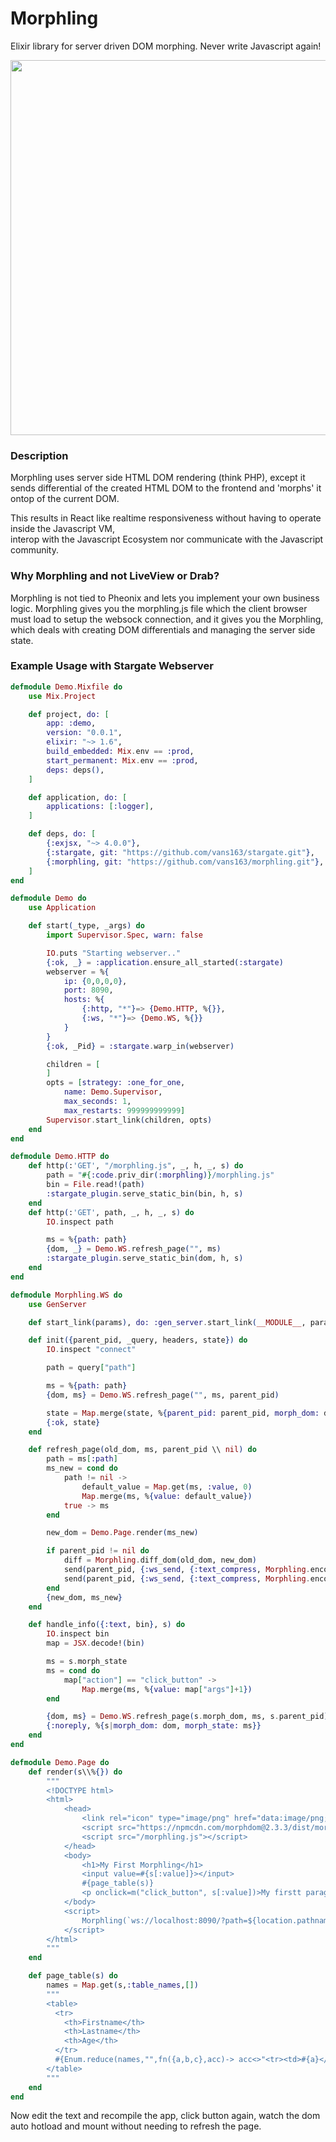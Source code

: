 # Morphling
Elixir library for server driven DOM morphing. Never write Javascript again!

<img src="https://cdnb.artstation.com/p/assets/images/images/000/442/403/large/hai-dang-untitled-541-001.jpg" width="960" height="600" />

### Description
Morphling uses server side HTML DOM rendering (think PHP), except it sends differential of
the created HTML DOM to the frontend and 'morphs' it ontop of the current DOM.  
  
This results in React like realtime responsiveness without having to operate inside the Javascript VM,  
interop with the Javascript Ecosystem nor communicate with the Javascript community.
  
### Why Morphling and not LiveView or Drab?
Morphling is not tied to Pheonix and lets you implement your own business logic.  Morphling gives you the morphling.js file
which the client browser must load to setup the websock connection, and it gives you the Morphling, which deals with creating 
DOM differentials and managing the server side state.

### Example Usage with Stargate Webserver
```elixir
defmodule Demo.Mixfile do
    use Mix.Project

    def project, do: [
        app: :demo,
        version: "0.0.1",
        elixir: "~> 1.6",
        build_embedded: Mix.env == :prod,
        start_permanent: Mix.env == :prod,
        deps: deps(),
    ]

    def application, do: [
        applications: [:logger],
    ]

    def deps, do: [
        {:exjsx, "~> 4.0.0"},
        {:stargate, git: "https://github.com/vans163/stargate.git"},
        {:morphling, git: "https://github.com/vans163/morphling.git"},
    ]
end

defmodule Demo do
    use Application

    def start(_type, _args) do
        import Supervisor.Spec, warn: false

        IO.puts "Starting webserver.."
        {:ok, _} = :application.ensure_all_started(:stargate)
        webserver = %{
            ip: {0,0,0,0},
            port: 8090,
            hosts: %{
                {:http, "*"}=> {Demo.HTTP, %{}},
                {:ws, "*"}=> {Demo.WS, %{}}
            }
        }
        {:ok, _Pid} = :stargate.warp_in(webserver)

        children = [
        ]
        opts = [strategy: :one_for_one,
            name: Demo.Supervisor,
            max_seconds: 1,
            max_restarts: 999999999999]
        Supervisor.start_link(children, opts)
    end
end

defmodule Demo.HTTP do
    def http(:'GET', "/morphling.js", _, h, _, s) do
        path = "#{:code.priv_dir(:morphling)}/morphling.js"
        bin = File.read!(path)
        :stargate_plugin.serve_static_bin(bin, h, s)
    end
    def http(:'GET', path, _, h, _, s) do
        IO.inspect path

        ms = %{path: path}
        {dom, _} = Demo.WS.refresh_page("", ms)
        :stargate_plugin.serve_static_bin(dom, h, s)
    end
end

defmodule Morphling.WS do
    use GenServer

    def start_link(params), do: :gen_server.start_link(__MODULE__, params, [])

    def init({parent_pid, _query, headers, state}) do
        IO.inspect "connect"

        path = query["path"]

        ms = %{path: path}
        {dom, ms} = Demo.WS.refresh_page("", ms, parent_pid)

        state = Map.merge(state, %{parent_pid: parent_pid, morph_dom: dom, morph_state: ms})
        {:ok, state}
    end

    def refresh_page(old_dom, ms, parent_pid \\ nil) do
        path = ms[:path]
        ms_new = cond do
            path != nil ->
                default_value = Map.get(ms, :value, 0)
                Map.merge(ms, %{value: default_value})
            true -> ms
        end

        new_dom = Demo.Page.render(ms_new)

        if parent_pid != nil do
            diff = Morphling.diff_dom(old_dom, new_dom)
            send(parent_pid, {:ws_send, {:text_compress, Morphling.encode_dom_diff(diff)}})
            send(parent_pid, {:ws_send, {:text_compress, Morphling.encode_rpc_navigate(ms_new[:path])}})
        end
        {new_dom, ms_new}
    end

    def handle_info({:text, bin}, s) do
        IO.inspect bin
        map = JSX.decode!(bin)

        ms = s.morph_state
        ms = cond do
            map["action"] == "click_button" ->
                Map.merge(ms, %{value: map["args"]+1})
        end

        {dom, ms} = Demo.WS.refresh_page(s.morph_dom, ms, s.parent_pid)
        {:noreply, %{s|morph_dom: dom, morph_state: ms}}
    end
end

defmodule Demo.Page do
    def render(s\\%{}) do
        """
        <!DOCTYPE html>
        <html>
            <head>
                <link rel="icon" type="image/png" href="data:image/png;base64,iVBORw0KGgo=">
                <script src="https://npmcdn.com/morphdom@2.3.3/dist/morphdom-umd.js"></script>
                <script src="/morphling.js"></script>
            </head>
            <body>
                <h1>My First Morphling</h1>
                <input value=#{s[:value]}></input>
                #{page_table(s)}
                <p onclick=m("click_button", s[:value])>My firstt paragraph.</p>
            </body>
            <script>
                Morphling(`ws://localhost:8090/?path=${location.pathname}`);
            </script>
        </html>
        """
    end

    def page_table(s) do
        names = Map.get(s,:table_names,[])
        """
        <table>
          <tr>
            <th>Firstname</th>
            <th>Lastname</th> 
            <th>Age</th>
          </tr>
          #{Enum.reduce(names,"",fn({a,b,c},acc)-> acc<>"<tr><td>#{a}</td><td>#{b}</td><td>#{c}</td></tr>" end)}
        </table>
        """
    end
end
```

Now edit the text and recompile the app, click button again, watch the dom auto hotload and mount without needing to refresh the page.